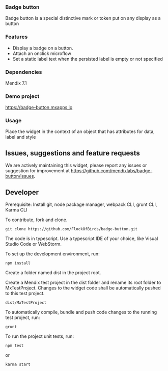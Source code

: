 ### Badge button

Badge button is a special distinctive mark or token put on any display as a button

### Features

 * Display a badge on a button.
 * Attach an onclick microflow 
 * Set a static label text when the persisted label is empty or not specified

### Dependencies

Mendix 7.1

### Demo project

https://badge-button.mxapps.io

### Usage

Place the widget in the context of an object that has attributes for data, label and style

## Issues, suggestions and feature requests

We are actively maintaining this widget, please report any issues or suggestion for improvement at https://github.com/mendixlabs/badge-button/issues.

## Developer
Prerequisite: Install git, node package manager, webpack CLI, grunt CLI, Karma CLI

To contribute, fork and clone.

    git clone https://github.com/FlockOfBirds/badge-button.git

The code is in typescript. Use a typescript IDE of your choice, like Visual Studio Code or WebStorm.

To set up the development environment, run:

    npm install

Create a folder named dist in the project root.

Create a Mendix test project in the dist folder and rename its root folder to MxTestProject. Changes to the widget code shall be automatically pushed to this test project.

    dist/MxTestProject

To automatically compile, bundle and push code changes to the running test project, run:

    grunt

To run the project unit tests, run:

    npm test

or

    karma start
